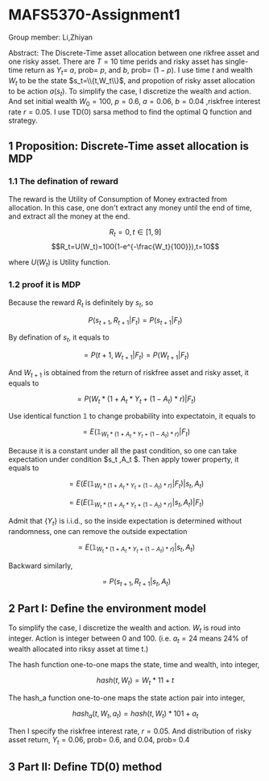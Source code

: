 # MAFS5370-Assignment1
Group member: Li,Zhiyan

Abstract: The Discrete-Time asset allocation between one rikfree asset and one risky asset. There are $T=10$ time perids and risky asset has single-time return as $Y_t$= $a$, prob= $p$, and $b$, prob= $(1-p)$. I use time $t$ and wealth $W_t$ to be the state $s_t=\\{t,W_t\\}$, and propotion of risky asset allocation to be action $a(s_t)$. To simplify the case, I discretize the wealth and action. And set initial wealth $W_0=100$, $p=0.6$, $a=0.06$, $b=0.04$ ,riskfree interest rate $r=0.05$. I use TD(0) sarsa method to find the optimal Q function and strategy.

## 1 Proposition: Discrete-Time asset allocation is MDP
### 1.1 The defination of reward
The reward is the Utility of Consumption of Money extracted from allocation. In this case, one don't extract any money until the end of time, and extract all the money at the end.

$$R_t=0, t \in [1,9]$$
$$R_t=U(W_t)=100(1-e^{-\frac{W_t}{100}}),t=10$$

where $U(W_t)$ is Utility function.


### 1.2 proof it is MDP
Because the reward $R_t$ is definitely by $s_t$, so 

$$P(s_{t+1},R_{t+1}|F_t)=P(s_{t+1}|F_t)$$

By defination of $s_t$, it equals to

$$=P(t+1,W_{t+1}|F_t)=P(W_{t+1}|F_t)$$

And $W_{t+1}$ is obtained from the return of riskfree asset and risky asset, it equals to

$$=P(W_t * (1+A_t * Y_t +(1-A_t )*r)|F_t )$$

Use identical function $\mathbb{1}$ to change probability into expectatoin, it equals to

$$=E(\mathbb{1}_{W_t * (1+A_t * Y_t +(1-A_t )*r)} |F_t )$$

Because it is a constant under all the past condition, so one can take expectation under condition $s_t ,A_t $. Then apply tower property, it equals to

$$=E( E( \mathbb{1}_{W_t * (1+A_t * Y_t +(1-A_t )*r)} |F_t ) |s_t,A_t  )$$

$$=E( E( \mathbb{1}_{W_t * (1+A_t * Y_t +(1-A_t )*r)} |s_t,A_t ) |F_t )$$

Admit that $\{ Y_t \}$ is i.i.d., so the inside expectation is determined without randomness, one can remove the outside expectation

$$=E(\mathbb{1}_{W_t * (1+A_t * Y_t +(1-A_t )*r)} |s_t,A_t )$$

Backward similarly,

$$=P(s_{t+1},R_{t+1}|s_t,A_t)$$

## 2 Part I: Define the environment model
To simplify the case, I discretize the wealth and action. $W_t$ is roud into integer. Action is integer between 0 and 100. (i.e. $a_t=24$ means 24% of wealth allocated into riksy asset at time t.)

The hash function one-to-one maps the state, time and wealth, into integer,

$$hash(t,W_t) = W_t * 11 + t$$

The hash_a function one-to-one maps the state action pair into integer,

$$hash_a(t,W_t,a_t) = hash(t,W_t) * 101 + a_t$$

Then I specify the riskfree interest rate, $r=0.05$. And distribution of risky asset return, $Y_t=0.06$, prob= $0.6$, and $0.04$, prob= $0.4$

## 3 Part II: Define TD(0) method
